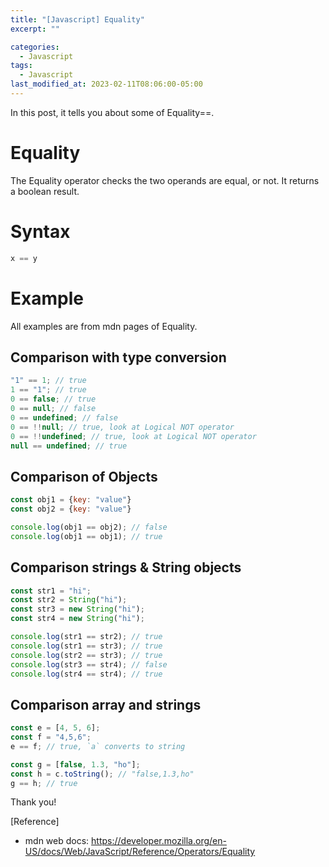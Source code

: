 ```yaml
---
title: "[Javascript] Equality"
excerpt: ""

categories:
  - Javascript
tags:
  - Javascript
last_modified_at: 2023-02-11T08:06:00-05:00
---
```


In this post, it tells you about some of Equality&#61;&#61;.

# Equality

The Equality operator checks the two operands are equal, or not. 
It returns a boolean result.

# Syntax

```javascript
x == y
```

# Example 
All examples are from mdn pages of Equality.

## Comparison with type conversion

```javascript
"1" == 1; // true
1 == "1"; // true
0 == false; // true
0 == null; // false
0 == undefined; // false
0 == !!null; // true, look at Logical NOT operator
0 == !!undefined; // true, look at Logical NOT operator
null == undefined; // true
```

## Comparison of Objects

```javascript
const obj1 = {key: "value"}
const obj2 = {key: "value"}

console.log(obj1 == obj2); // false
console.log(obj1 == obj1); // true
```

## Comparison strings & String objects

```javascript
const str1 = "hi";
const str2 = String("hi");
const str3 = new String("hi");
const str4 = new String("hi");

console.log(str1 == str2); // true
console.log(str1 == str3); // true
console.log(str2 == str3); // true
console.log(str3 == str4); // false
console.log(str4 == str4); // true
```

## Comparison array and strings

```javascript
const e = [4, 5, 6];
const f = "4,5,6";
e == f; // true, `a` converts to string

const g = [false, 1.3, "ho"];
const h = c.toString(); // "false,1.3,ho"
g == h; // true
```


Thank you!

[Reference]

- mdn web docs: <https://developer.mozilla.org/en-US/docs/Web/JavaScript/Reference/Operators/Equality>
